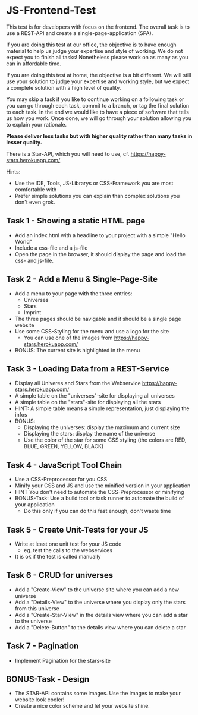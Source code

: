# JS-Frontend-Test

This test is for developers with focus on the frontend.
The overall task is to use a REST-API and create a single-page-application (SPA).

If you are doing this test at our office, the objective is to have enough material to help us judge your expertise and style of working. We do not expect you to finish all tasks! Nonetheless please work on as many as you can in affordable time.

If you are doing this test at home, the objective is a bit different. We will still use your solution to judge your expertise and working style, but we expect a complete solution with a high level of quality.

You may skip a task if you like to continue working on a following task or you can go through
each task, commit to a branch, or tag the final solution to each task. In the end we would like to have a piece of software that tells us how you work. Once done, we will go through your solution allowing you to explain your rationale.

__Please deliver less tasks but with higher quality rather than many tasks in lesser quality.__

There is a Star-API, which you will need to use, cf. https://happy-stars.herokuapp.com/

Hints:

   * Use the IDE, Tools, JS-Librarys or CSS-Framework you are most comfortable with
   * Prefer simple solutions you can explain than complex solutions you don't even grok.


## Task 1 - Showing a static HTML page

   * Add an index.html with a headline to your project with a simple "Hello World"
   * Include a css-file and a js-file
   * Open the page in the browser, it should display the page and load the css- and js-file.


## Task 2 - Add a Menu & Single-Page-Site

   * Add a menu to your page with the three entries:
      * Universes
      * Stars
      * Imprint
   * The three pages should be navigable and it should be a single page website
   * Use some CSS-Styling for the menu and use a logo for the site
      * You can use one of the images from https://happy-stars.herokuapp.com/
   * BONUS: The current site is highlighted in the menu


## Task 3 - Loading Data from a REST-Service

   * Display all Univeres and Stars from the Webservice https://happy-stars.herokuapp.com/
   * A simple table on the "universes"-site for displaying all universes
   * A simple table on the "stars"-site for displaying all the stars
   * HINT: A simple table means a simple representation, just displaying the infos
   * BONUS:
      * Displaying the universes: display the maximum and current size
      * Displaying the stars: display the name of the universe
      * Use the color of the star for some CSS styling (the colors are RED, BLUE, GREEN, YELLOW, BLACK)

## Task 4 - JavaScript Tool Chain

   * Use a CSS-Preprocessor for you CSS
   * Minify your CSS and JS and use the minified version in your application
   * HINT You don't need to automate the CSS-Preprocessor or minifying
   * BONUS-Task: Use a build tool or task runner to automate the build of your application
      * Do this only if you can do this fast enough, don't waste time


## Task 5 - Create Unit-Tests for your JS

   * Write at least one unit test for your JS code
      * eg. test the calls to the webservices
   * It is ok if the test is called manually


## Task 6 - CRUD for universes

   * Add a "Create-View" to the universe site where you can add a new universe
   * Add a "Details-View" to the universe where you display only the stars from this universe
   * Add a "Create-Star-View" in the details view where you can add a star to the universe
   * Add a "Delete-Button" to the details view where you can delete a star


## Task 7 - Pagination

   * Implement Pagination for the stars-site


## BONUS-Task - Design

   * The STAR-API contains some images. Use the images to make your website look cooler!
   * Create a nice color scheme and let your website shine.

